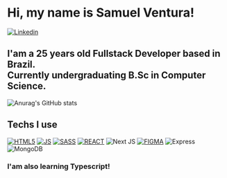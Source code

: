 # Hi, my name is Samuel Ventura!

[![Linkedin](https://img.shields.io/badge/LinkedIn-0077B5?style=for-the-badge&logo=linkedin&logoColor=white)](https://www.linkedin.com/in/samuelvm-ventura/)

## I'am a 25 years old Fullstack Developer based in Brazil.<br/> Currently undergraduating B.Sc in Computer Science.

![Anurag's GitHub stats](https://github-readme-stats.vercel.app/api?username=lauz1n&show_icons=true&theme=radical)

## Techs I use

[![HTML5](https://img.shields.io/badge/HTML5-E34F26?style=for-the-badge&logo=html5&logoColor=white)]() [![JS](https://img.shields.io/badge/JavaScript-323330?style=for-the-badge&logo=javascript&logoColor=F7DF1E)]() [![SASS](https://img.shields.io/badge/Sass-CC6699?style=for-the-badge&logo=sass&logoColor=white)]() [![REACT](https://img.shields.io/badge/React-20232A?style=for-the-badge&logo=react&logoColor=61DAFB)]() ![Next JS](https://img.shields.io/badge/Next-black?style=for-the-badge&logo=next.js&logoColor=white) [![FIGMA](https://img.shields.io/badge/Figma-F24E1E?style=for-the-badge&logo=figma&logoColor=white)]() ![Express](https://img.shields.io/badge/Express.js-404D59?style=for-the-badge) ![MongoDB](https://img.shields.io/badge/MongoDB-4EA94B?style=for-the-badge&logo=mongodb&logoColor=white)

### I'am also learning Typescript!
